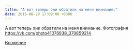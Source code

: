 ```yaml
---
title: "А вот теперь они обратили на меня внимание."
date: 2015-06-20 17:09:00 +0300
---
```


А вот теперь они обратили на меня внимание.
Фотография
https://vk.com/photo41076938_370859214

[Вложение](https://vk.com/photo41076938_370859214)
